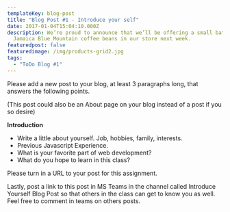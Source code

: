 ```yaml
---
templateKey: blog-post
title: "Blog Post #1 - Introduce your self"
date: 2017-01-04T15:04:10.000Z
description: We’re proud to announce that we’ll be offering a small batch of
  Jamaica Blue Mountain coffee beans in our store next week.
featuredpost: false
featuredimage: /img/products-grid2.jpg
tags:
  - "ToDo Blog #1"
---
```

Please add a new post to your blog, at least 3 paragraphs long, that answers the following points.

(This post could also be an About page on your blog instead of a post if you so desire)

**Introduction**

* Write a little about yourself. Job, hobbies, family, interests.
* Previous Javascript Experience.
* What is your favorite part of web development?
* What do you hope to learn in this class?

Please turn in a URL to your post for this assignment.

Lastly, post a link to this post in MS Teams in the channel called Introduce Yourself Blog Post so that others in the class can get to know you as well. Feel free to comment in teams on others posts.